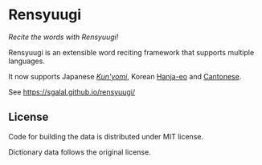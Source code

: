 # Rensyuugi

_Recite the words with Rensyuugi!_

Rensyuugi is an extensible word reciting framework that supports multiple languages.

It now supports Japanese [_Kun'yomi_](https://en.wikipedia.org/wiki/Kanji#Kun'yomi_(native_reading)), Korean [Hanja-eo](https://en.wikipedia.org/wiki/Sino-Korean_vocabulary) and [Cantonese](https://en.wikipedia.org/wiki/Cantonese).

See https://sgalal.github.io/rensyuugi/

## License

Code for building the data is distributed under MIT license.

Dictionary data follows the original license.
